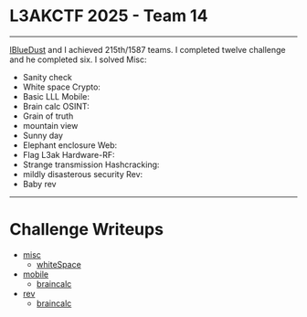 # L3AKCTF 2025 - Team 14

---

[IBlueDust](https://github.com/iBlueDust) and I achieved 215th/1587 teams. I completed twelve challenge and he completed six.
I solved
Misc: 
- Sanity check
- White space
Crypto:
- Basic LLL
Mobile:
- Brain calc
OSINT:
- Grain of truth
- mountain view
- Sunny day
- Elephant enclosure
Web:
- Flag L3ak
Hardware-RF:
- Strange transmission
Hashcracking:
- mildly disasterous security
Rev:
- Baby rev
---

# Challenge Writeups

   * [misc](https://github.com/looy3/ctf-writeups/tree/main/L3AKCTF%202025/Misc)
	  * [whiteSpace](https://github.com/looy3/ctf-writeups/blob/main/L3AKCTF%202025/Misc/whitespace.md)
   * [mobile](https://github.com/looy3/ctf-writeups/tree/main/L3AKCTF%202025/Mobile)
   	  * [braincalc](https://github.com/looy3/ctf-writeups/blob/main/L3AKCTF%202025/Mobile/Braincalc.md)
   * [rev](https://github.com/looy3/ctf-writeups/tree/main/L3AKCTF%202025/rev)
   	  * [braincalc](https://github.com/looy3/ctf-writeups/blob/main/L3AKCTF%202025/Rev/babyRev.md)
